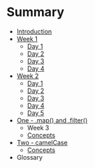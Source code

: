 # Summary

* [Introduction](README.md)
* [Week 1](week1/week1.md)
   * [Day 1](week1/day_2.md)
   * [Day 2](week1/day_3.md)
   * [Day 3](week1/day_4.md)
   * [Day 4](week1/day_5.md)
* [Week 2](week2/week2.md)
   * [Day 1](week2/day_6.md)
   * [Day 2](week2/day_7.md)
   * [Day 3](week2/day_8.md)
   * [Day 4](day_4.md)
   * [Day 5](day_5.md)
* [One - .map() and .filter()](one_-_map_and_filter.md)
   * Week 3
   * [Concepts](concepts1.md)
* [Two - camelCase](two_-_camelcase.md)
   * [Concepts](concepts.md)
* Glossary

